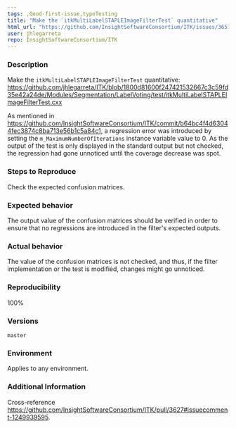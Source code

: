 ```yaml
---
tags: ,Good-first-issue,typeTesting
title: "Make the `itkMultiLabelSTAPLEImageFilterTest` quantitative"
html_url: "https://github.com/InsightSoftwareConsortium/ITK/issues/3657"
user: jhlegarreta
repo: InsightSoftwareConsortium/ITK
---
```


### Description

Make the `itkMultiLabelSTAPLEImageFilterTest` quantitative:
https://github.com/jhlegarreta/ITK/blob/1800d81600f247421532667c3c59fd35e42a24de/Modules/Segmentation/LabelVoting/test/itkMultiLabelSTAPLEImageFilterTest.cxx

As mentioned in https://github.com/InsightSoftwareConsortium/ITK/commit/b64bc4f4d63044fec3874c8ba713e56b1c5a84c1, a regression error was introduced by setting the `m_MaximumNumberOfIterations` instance variable value to 0. As the output of the test is only displayed in the standard output but not checked, the regression had gone unnoticed until the coverage decrease was spot.

### Steps to Reproduce

Check the expected confusion matrices.

### Expected behavior

The output value of the confusion matrices should be verified in order to ensure that no regressions are introduced in the filter's expected outputs.

### Actual behavior

The value of the confusion matrices is not checked, and thus, if the filter implementation or the test is modified, changes might go unnoticed.

### Reproducibility

100%

### Versions

`master`

### Environment

Applies to any environment.

### Additional Information

Cross-reference https://github.com/InsightSoftwareConsortium/ITK/pull/3627#issuecomment-1249939595.